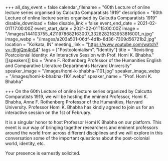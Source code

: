 +++
all_day_event = false
calendar_filename = "60th Lecture of online lecture series organised by Calcutta Comparatists 1919"
description = "60th Lecture of online lecture series organised by Calcutta Comparatists 1919"
disable_download = false
disable_link = false
event_end_date = 2021-02-01T17:00:00Z
event_start_date = 2021-02-01T15:00:00Z
image = "/images/144103755_4211978682163007_3326282163953816001_n.jpg"
image_webp = "/images/a203a501-06df-4d1b-8d36-7309d56721b2.jpg"
location = "Kolkata, IN"
meeting_link = "https://www.youtube.com/watch?v=-9IgjQm4nS4"
tags = ["Postcolonialism", "Identity"]
title = "Revisiting Postcolonial Identity: An Interactive Session with Prof. Homi K. Bhabha."
[[speakers]]
bio = "Anne F. Rothenberg Professor of the Humanities   English and Comparative Literature Departments  Harvard University"
speaker_image = "/images/homi-k-bhabha-1101.jpg"
speaker_image_webp = "/images/homi-k-bhabha-1101.webp"
speaker_name = "Prof. Homi K. Bhabha"

+++
On the 60th Lecture of online lecture series organized by Calcutta Comparatists 1919, we will be hosting the eminent Professor, Homi K. Bhabha, Anne F. Rothenberg Professor of the Humanities, Harvard University. Professor Homi K. Bhabha has kindly agreed to join us for an interactive session on the 1st of February.

It is a singular honor to host Professor Homi K Bhabha on our platform. This event is our way of bringing together researchers and eminent professors around the world from across different disciplines and we will explore in this conversation some of the important questions about the post-colonial world, identity, etc.

Your presence is earnestly solicited.